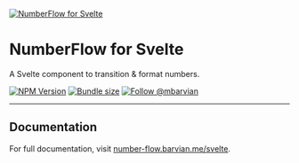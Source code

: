 [![NumberFlow for Svelte](https://number-flow.barvian.me/preview.webp)](https://number-flow.barvian.me/svelte)

# NumberFlow for Svelte

A Svelte component to transition & format numbers.

[![NPM Version](https://img.shields.io/npm/v/@number-flow/svelte.svg)](https://npmjs.com/package/@number-flow/svelte)
[![Bundle size](https://badgen.net/bundlephobia/minzip/@number-flow/svelte@latest)](https://bundlephobia.com/package/@number-flow/svelte@latest)
[![Follow @mbarvian](https://img.shields.io/twitter/follow/mbarvian.svg?style=social&label=Follow)](https://x.com/mbarvian)

---

## Documentation

For full documentation, visit [number-flow.barvian.me/svelte](https://number-flow.barvian.me/svelte).
